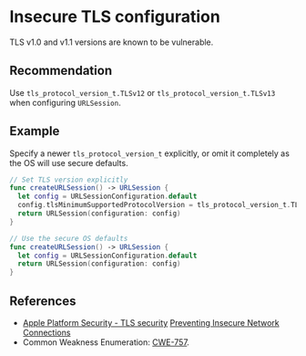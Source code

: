 # Insecure TLS configuration
TLS v1.0 and v1.1 versions are known to be vulnerable.


## Recommendation
Use `tls_protocol_version_t.TLSv12` or `tls_protocol_version_t.TLSv13` when configuring `URLSession`.


## Example
Specify a newer `tls_protocol_version_t` explicitly, or omit it completely as the OS will use secure defaults.


```swift
// Set TLS version explicitly
func createURLSession() -> URLSession {
  let config = URLSessionConfiguration.default
  config.tlsMinimumSupportedProtocolVersion = tls_protocol_version_t.TLSv13
  return URLSession(configuration: config)
}

// Use the secure OS defaults
func createURLSession() -> URLSession {
  let config = URLSessionConfiguration.default
  return URLSession(configuration: config)
}

```

## References
* [Apple Platform Security - TLS security](https://support.apple.com/en-gb/guide/security/sec100a75d12/web) [Preventing Insecure Network Connections](https://developer.apple.com/documentation/security/preventing_insecure_network_connections)
* Common Weakness Enumeration: [CWE-757](https://cwe.mitre.org/data/definitions/757.html).
